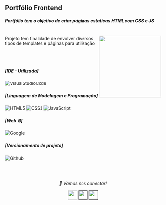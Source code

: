 ### <h2> Portfólio Frontend
  <h5>Portfólio tem o objetivo de criar páginas estaticas HTML com CSS e JS</h5>
  
  </br>
  


<img align="right" src="https://cdn.dribbble.com/users/3375/screenshots/2550813/media/d9f9cfa354d732a69c9d7a961487948c.gif" width="200" height="200"/>
Projeto tem finalidade de envolver diversos tipos de templates e páginas para utilização

</br></br>


### <h5> [IDE - Utilizada]</h5>
![VisualStudioCode](https://img.shields.io/badge/Visual_Studio_Code-000000?style=for-the-badge&logo=visual%20studio%20code&logoColor=blue)


### <h5> [Linguagem de Modelagem e Programação]</h5>
![HTML5](https://img.shields.io/badge/-HTML5-000000?style=for-the-badge&logo=HTML5)
![CSS3](https://img.shields.io/badge/-CSS3-000000?style=for-the-badge&logo=CSS3)
![JavaScript](https://img.shields.io/badge/-JavaScript-000000?style=for-the-badge&logo=javascript)

### <h5> [Web 🌐]
![Google](https://img.shields.io/badge/Google-000000?style=for-the-badge&logo=Google)


### <h5> [Versionamento de projeto] </h5>
![Github](http://img.shields.io/badge/-Github-000000?style=for-the-badge&logo=Github&logoColor=green)
</br></br></br></br>


<p align="center">
  <i>🤝 Vamos nos conectar!</i>

  <p align="center">
    <a href="https://www.linkedin.com/in/felipe-santana-097659184/" alt="Linkedin"><img src="https://github.com/nitish-awasthi/nitish-awasthi/blob/master/174857.png" height="30" width="30"></a>
    <a href="" alt="Instagram"><img src="https://github.com/nitish-awasthi/nitish-awasthi/blob/master/instagram-logo-png-transparent-background-hd-3.png" height="30" width="30"></a>
    <a href="" alt="E-mail"><img src="https://github.com/nitish-awasthi/nitish-awasthi/blob/master/gmail-512.webp" height="30" width="30"></a>   
  </p>
